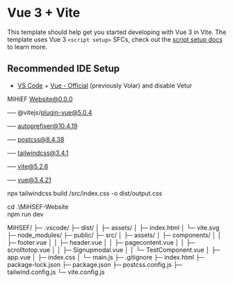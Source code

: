 # Vue 3 + Vite

This template should help get you started developing with Vue 3 in Vite. The template uses Vue 3 `<script setup>` SFCs, check out the [script setup docs](https://v3.vuejs.org/api/sfc-script-setup.html#sfc-script-setup) to learn more.

## Recommended IDE Setup

- [VS Code](https://code.visualstudio.com/) + [Vue - Official](https://marketplace.visualstudio.com/items?itemName=Vue.volar) (previously Volar) and disable Vetur

MiHiEF Website@0.0.0

── @vitejs/plugin-vue@5.0.4

── autoprefixer@10.4.19

── postcss@8.4.38

── tailwindcss@3.4.1

── vite@5.2.6

── vue@3.4.21

npx tailwindcss build /src/index.css -o dist/output.css

cd .\MiHSEF-Website\
npm run dev

MiHSEF/
├─ .vscode/
├─ dist/
│  ├─ assets/
│  ├─ index.html
│  └─ vite.svg
├─ node_modules/
├─ public/
├─ src/
│  ├─ assets/
│  ├─ components/
│  │  ├─ footer.vue
│  │  ├─ header.vue
│  │  ├─ pagecontent.vue
│  │  ├─ scrolltotop.vue
│  │  ├─ Signupmodal.vue
│  │  └─ TestComponent.vue
│  ├─ app.vue
│  ├─ index.css
│  └─ main.js
├─ .gitignore
├─ index.html
├─ package-lock.json
├─ package.json
├─ postcss.config.js
├─ tailwind.config.js
└─ vite.config.js
